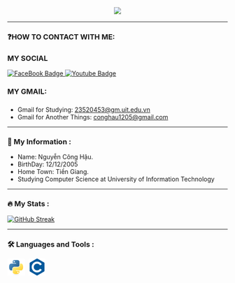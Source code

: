<div id="header" align="center">
  <img src="https://i.pinimg.com/originals/0a/19/3b/0a193bdebb94046263d536a05ae82ff3.jpg" width="500"/>
</div>

---

### ❓HOW TO CONTACT WITH ME:

<h3>   MY SOCIAL</h3>
<div id="badges" align="left">
  <a href="https://www.facebook.com/profile.php?id=61550607626694">
    <img src="https://img.shields.io/badge/FaceBook-blue?style=for-the-badge&logo=Facebook&logoColor=white" alt="FaceBook Badge"/>
  </a>
  <a href="https://www.youtube.com/channel/UCETtLgAtmCzcdtfYJXZCCZw">
    <img src="https://img.shields.io/badge/YouTube-red?style=for-the-badge&logo=youtube&logoColor=white" alt="Youtube Badge"/>
  </a>
</div>
<h3>   MY GMAIL:</h3>
    
###
- Gmail for Studying: 23520453@gm.uit.edu.vn
- Gmail for Another Things: conghau1205@gmail.com

---
### :rocket: My Information :
  - Name: Nguyễn Công Hậu.
  - BirthDay: 12/12/2005
  - Home Town: Tiền Giang.
  - Studying Computer Science at University of Information Technology 
---

### :fire: My Stats :
[![GitHub Streak](https://github-readme-streak-stats.herokuapp.com?user=TranAnhQuoc23521313&theme=dark)](https://git.io/streak-stats)

---

### :hammer_and_wrench: Languages and Tools :
<div>
  <img src="https://github.com/devicons/devicon/blob/master/icons/python/python-original.svg" title="Python" alt="Python" width="40" height="40"/>&nbsp;
  <img src="https://github.com/devicons/devicon/blob/master/icons/c/c-plain.svg" title="C" alt="C" width="40" height="40"/>&nbsp;
</div>

